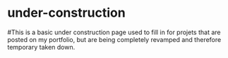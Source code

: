 # under-construction

#This is a basic under construction page used to fill in for projets that are posted on my portfolio, but are being completely revamped and therefore temporary taken down.
